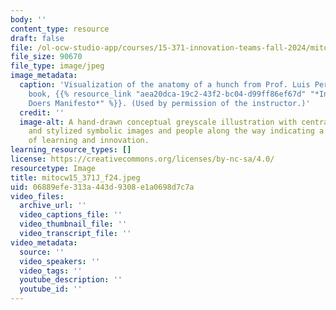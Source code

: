 ```yaml
---
body: ''
content_type: resource
draft: false
file: /ol-ocw-studio-app/courses/15-371-innovation-teams-fall-2024/mitocw15_371j_f24.jpeg
file_size: 90670
file_type: image/jpeg
image_metadata:
  caption: 'Visualization of the anatomy of a hunch from Prof. Luis Perez-Breva''s
    book, {{% resource_link "aea20dca-19c2-43f2-bc04-d99ff86ef67d" "*Innovating: A
    Doers Manifesto*" %}}. (Used by permission of the instructor.)'
  credit: ''
  image-alt: A hand-drawn conceptual greyscale illustration with central looping form
    and stylized symbolic images and people along the way indicating a path or journey
    of learning and innovation.
learning_resource_types: []
license: https://creativecommons.org/licenses/by-nc-sa/4.0/
resourcetype: Image
title: mitocw15_371J_f24.jpeg
uid: 06889efe-313a-443d-9308-e1a0698d7c7a
video_files:
  archive_url: ''
  video_captions_file: ''
  video_thumbnail_file: ''
  video_transcript_file: ''
video_metadata:
  source: ''
  video_speakers: ''
  video_tags: ''
  youtube_description: ''
  youtube_id: ''
---
```

